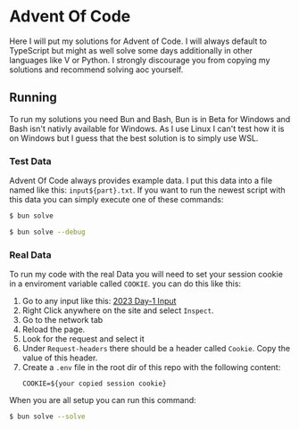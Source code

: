 # Advent Of Code

Here I will put my solutions for Advent of Code. I will always default to TypeScript but might as well solve some days additionally in other languages like V or Python.
I strongly discourage you from copying my solutions and recommend solving aoc yourself.

## Running

To run my solutions you need Bun and Bash, Bun is in Beta for Windows and Bash isn't nativly available for Windows.
As I use Linux I can't test how it is on Windows but I guess that the best solution is to simply use WSL.

### Test Data

Advent Of Code always provides example data.
I put this data into a file named like this: `input${part}.txt`. If you want to run the newest script with this data you can simply execute one of these commands:

```bash
$ bun solve
```

```bash
$ bun solve --debug
```

### Real Data

To run my code with the real Data you will need to set your session cookie in a enviroment variable called `COOKIE`. you can do this like this:

1. Go to any input like this: [2023 Day-1 Input](https://adventofcode.com/2023/day/1/input)
2. Right Click anywhere on the site and select `Inspect`.
3. Go to the network tab
4. Reload the page.
5. Look for the request and select it
6. Under `Request-headers` there should be a header called `Cookie`. Copy the value of this header.
7. Create a `.env` file in the root dir of this repo with the following content:
   ```
   COOKIE=${your copied session cookie}
   ```

When you are all setup you can run this command:

```bash
$ bun solve --solve
```
